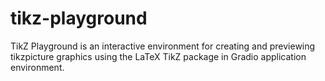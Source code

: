 # tikz-playground
TikZ Playground is an interactive environment for creating and previewing tikzpicture graphics using the LaTeX TikZ package in Gradio application environment.
